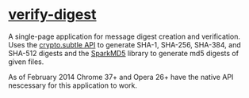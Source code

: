 # [verify-digest](https://s3.amazonaws.com/ozan/public/verify-digest.html)

A single-page application for message digest creation and verification. Uses the [crypto.subtle API](https://developer.mozilla.org/en-US/docs/Web/API/SubtleCrypto) to generate SHA-1, SHA-256, SHA-384, and SHA-512 digests and the [SparkMD5](https://github.com/satazor/SparkMD5) library to generate md5 digests of given files.

As of February 2014 Chrome 37+ and Opera 26+ have the native API nescessary for this application to work.

